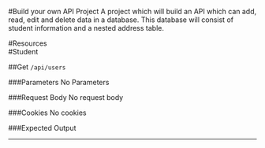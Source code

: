 #Build your own API Project
A project which will build an API which can add, read, edit and delete data in a database. This database will consist of student information and a nested address table.

#Resources
</br>
#Student

##Get ```/api/users ```

###Parameters
No Parameters

###Request Body
No request body

###Cookies
No cookies

###Expected Output

------------

